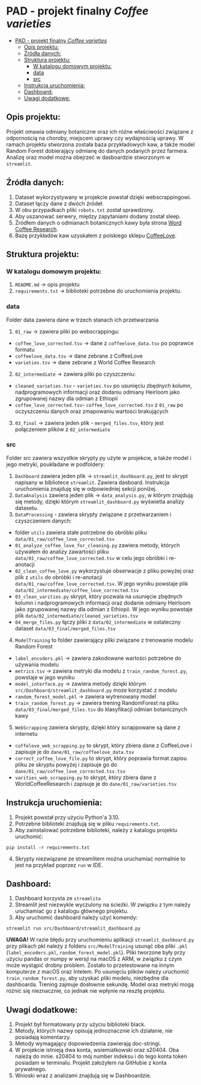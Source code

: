 # PAD - projekt finalny _Coffee varieties_
<!-- TOC -->
* [PAD - projekt finalny _Coffee varieties_](#pad---projekt-finalny-_coffee-varieties_)
  * [Opis projektu:](#opis-projektu)
  * [Źródła danych:](#źródła-danych)
  * [Struktura projektu:](#struktura-projektu)
    * [W katalogu domowym projektu:](#w-katalogu-domowym-projektu)
    * [data](#data)
    * [src](#src)
  * [Instrukcja uruchomienia:](#instrukcja-uruchomienia)
  * [Dashboard:](#dashboard)
  * [Uwagi dodatkowe:](#uwagi-dodatkowe)
<!-- TOC -->
## Opis projektu:

Projekt omawia odmiany botaniczne oraz ich różne właściwości związane z odpornością na choroby,
miejscem uprawy czy wydajnością uprawy. W ramach projektu stworzona została baza przykładowych kaw, a także model
Random Forest dobierający odmianę do danych podanych przez farmera. Analizę oraz model można obejrzeć w dasboardzie 
stworzonym w `streamlit`.

## Źródła danych:

1. Dataset wykorzystywany w projekcie powstał dzięki webscrappingowi.
2. Dataset łączy dane z dwóch źródeł.
3. W obu przypadkach pliki `robots.txt` został sprawdzony.
4. Aby uszanować serwery, między zapytaniami dodany został sleep.
5. Źródłem danych o odmianach botanicznych kawy była strona [Word Coffee Research](https://varieties.worldcoffeeresearch.org).
6. Bazę przykładów kaw uzyskałem z polskiego sklepu [CoffeeLove](https://coffeelove.pl).

## Struktura projektu:

### W katalogu domowym projektu:
1. `README.md` -> opis projektu
2. `requirements.txt` -> biblioteki potrzebne do uruchomienia projektu.

### data
Folder data zawiera dane w trzech stanach ich przetwarzania
1. `01_raw` -> zawiera pliki po webscrappingu:
- `coffee_love_corrected.tsv` -> dane z `coffeelove_data.tsv` po poprawce formatu
- `coffeelove_data.tsv` -> dane zebrane z CoffeeLove
- `varieties.tsv` -> dane zebrane z World Coffee Research

2. `02_intermediate` -> zawiera pliki po czyszczeniu:
- `cleaned_varieties.tsv` - `varieties.tsv` po usunięciu zbędnych kolumn, nadprogramowych informacji 
oraz dodaniu odmiany Heirloom jako zgrupowanej nazwy dla odmian z Ethiopii
- `coffee_love_corrected.tsv`- `coffee_love_corrected.tsv` z `01_raw` po oczyszczeniu danych 
oraz zmapowaniu wartości brakujących

3. `03_final` -> zawiera jeden plik - `merged_files.tsv`, który jest połączeniem plików z `02_intermediate`

### src
Folder src zawiera wszystkie skrypty py użyte w projekcie, a także model i jego metryki, poukładane w podfoldery:
1. `Dashboard` zawiera jeden plik -> `streamlit_dashboard.py`, jest to skrypt napisany w bibliotece `streamlit`.
Zawiera dasboard. Instrukcja uruchomienia znajduję się w odpowiedniej sekcji poniżej.
2. `DataAnalysis` zawiera jeden plik -> `data_analysis.py`, w którym znajdują się metody, dzięki którym 
`streamlit_dashboard.py` wyświetla analizy datasetu.
3. `DataProcessing` - zawiera skrypty związane z przetwarzaniem i czyszczeniem danych:
- folder `utils` zawiera stałe potrzebne do obróbki pliku `data/01_raw/coffee_love_corrected.tsv`
- `01_analyze_coffee_love_for_cleaning.py` zawiera metody, których używałem do analizy zawartości pliku 
`data/01_raw/coffee_love_corrected.tsv` w celu jego obróbki i re-anotacji
- `02_clean_coffee_love.py` wykorzystuje obserwacje z pliku powyżej oraz plik z `utils` do obróbki i re-anotacji 
`data/01_raw/coffee_love_corrected.tsv`. W jego wyniku powstaje plik `data/02_intermediate/coffee_love_corrected.tsv`
- `03_clean_varities.py` skrypt, który pozwala na usunięcie zbędnych kolumn i nadprogramowych informacji 
oraz dodanie odmiany Heirloom jako zgrupowanej nazwy dla odmian z Ethiopii. W jego wyniku powstaje plik `data/02_intermediate/cleaned_varieties.tsv` 
- `04_merge_files.py` łączy pliki z `data/02_intermediate` w ostateczny dataset `data/03_final/merged_files.tsv`
4. `ModelTraining` to folder zawierający pliki związane z trenowanie modelu Random Forest
- `label_encoders.pkl` -> zawiera zakodowane wartości potrzebne do używania modelu
- `metrics.tsv` -> zawiera metryki dla modelu z `train_random_forest.py`, powstaje w jego wyniku
- `model_interface.py` -> zawiera metody dzięki którym `src/Dashboard/streamlit_dashboard.py` moze korzystać z modelu
- `random_forest_model.pkl` -> zawiera wytrenowany model
- `train_random_forest.py` -> zawiera trening RandomForest na pliku 
`data/03_final/merged_files.tsv` do klasyfikacji odmian botanicznych kawy
5. `WebScrapping` zawiera skrypty, dzięki który scrappowane są dane z internetu
- `coffelove_web_scrapping.py` to skrypt, który zbiera dane z CoffeeLove i zapisuje je do `dane/01_raw/coffeelove_data.tsv`
- `correct_coffee_love_file.py` to skrypt, który poprawia format zapisu pliku ze skryptu powyżej i zapisuje go do `dane/01_raw/coffee_love_corrected.tsv.tsv`
- `varities_web_scrapping.py` to skrypt, który zbiera dane z WorldCoffeeResearch i zapisuje je do `dane/01_raw/varieties.tsv`

## Instrukcja uruchomienia:

1. Projekt powstał przy użyciu Python'a 3.10.
2. Potrzebne biblioteki znajdują się w pliku `requirements.txt`.
3. Aby zainstalować potrzebne biblioteki, należy z katalogu projektu uruchomić:

```
pip install -r requirements.txt
```

4. Skrypty niezwiązane ze streamlitem można uruchamiać normalnie to jest na przykład poprzez `run` w IDE.

## Dashboard:

1. Dashboard korzysta ze `streamlita`
2. Streamlit jest niezwykle wyczulony na ścieżki. W związku z tym należy uruchamiać go z katalogu głównego projektu.
3. Aby uruchomić dashboard należy użyć komendy:
```
streamlit run src/Dashboard/streamlit_dashboard.py
```
**UWAGA!** W razie błędu przy uruchomieniu aplikacji `streamlit_dashboard.py` przy plikach pkl należy z folderu 
`src/ModelTraining` usunąć oba pliki `.pkl` (`label_encoders.pkl`, `random_forest_model.pkl`). Pliki tworzone były przy
użyciu pandas or numpy w wersji na macOS z ARM, w związku z czym może wystąpić drobny problem. Zostało to przetestowane 
na innym komputerze z macOS oraz Intelem. Po usunięciu plików należy uruchomić `train_random_forest.py`, aby uzyskać
pliki modelu, niezbędne dla dashboarda. Trening zajmuje dosłownie sekundę. Model oraz metryki mogą różnić się nieznacznie,
co jednak nie wpłynie na resztę projektu.

## Uwagi dodatkowe:
1. Projekt był formatowany przy użyciu biblioteki black.
2. Metody, których nazwy opisują jednoznacznie ich działanie, nie posiadają komentarzy.
3. Metody wymagający dopowiedzenia zawierają doc-stringi.
4. W projekcie istnieją dwa konta, wsiemiatkowski oraz s20404. Oba należą do mnie. s20404 to mój number indeksu i do tego konta token posiadam
w terminalu. Projekt założyłem na GitHubie z konta prywatnego.
5. Wnioski wraz z analizami znajdują się w Dashboardzie. 